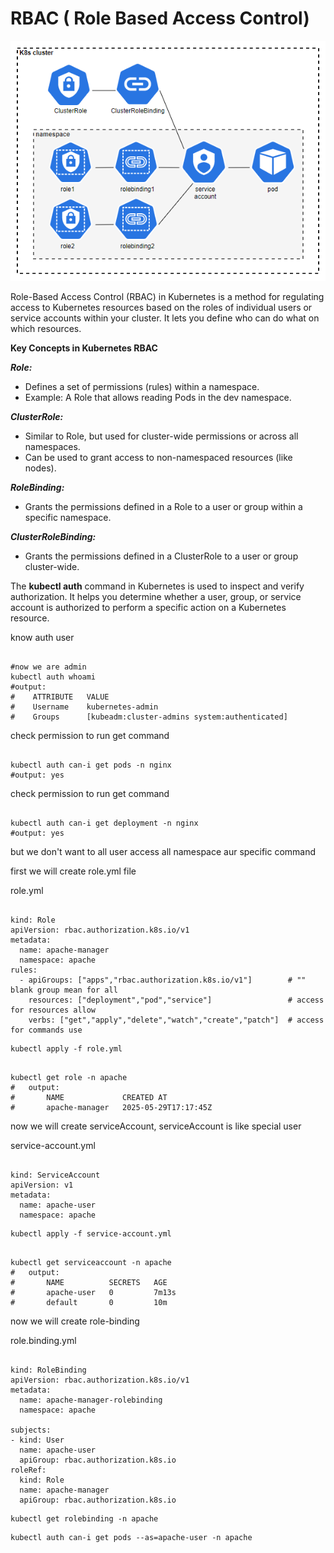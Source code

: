 # RBAC ( Role Based Access Control)

![RBAC](https://github.com/herrry107/Kubernetes/blob/main/images/RBAC.png)

Role-Based Access Control (RBAC) in Kubernetes is a method for regulating access to Kubernetes resources based on the roles of individual users or service accounts within your cluster. It lets you define who can do what on which resources.

**Key Concepts in Kubernetes RBAC**

***Role:***
- Defines a set of permissions (rules) within a namespace.
- Example: A Role that allows reading Pods in the dev namespace.

***ClusterRole:***
- Similar to Role, but used for cluster-wide permissions or across all namespaces.
- Can be used to grant access to non-namespaced resources (like nodes).

***RoleBinding:***
- Grants the permissions defined in a Role to a user or group within a specific namespace.

***ClusterRoleBinding:***
- Grants the permissions defined in a ClusterRole to a user or group cluster-wide.

The **kubectl auth** command in Kubernetes is used to inspect and verify authorization. It helps you determine whether a user, group, or service account is authorized to perform a specific action on a Kubernetes resource.

know auth user
<pre><code>
#now we are admin
kubectl auth whoami
#output:
#    ATTRIBUTE   VALUE
#    Username    kubernetes-admin
#    Groups      [kubeadm:cluster-admins system:authenticated]
</code></pre>

check permission to run get command
<pre><code>
kubectl auth can-i get pods -n nginx
#output: yes
</code></pre>

check permission to run get command
<pre><code>
kubectl auth can-i get deployment -n nginx
#output: yes
</code></pre>

but we don't want to all user access all namespace aur specific command

first we will create role.yml file

role.yml
<pre><code>
kind: Role
apiVersion: rbac.authorization.k8s.io/v1
metadata:
  name: apache-manager
  namespace: apache
rules:
  - apiGroups: ["apps","rbac.authorization.k8s.io/v1"]        # "" blank group mean for all
    resources: ["deployment","pod","service"]                 # access for resources allow
    verbs: ["get","apply","delete","watch","create","patch"]  # access for commands use
</code></pre>

<pre><code>kubectl apply -f role.yml</code></pre>

<pre><code>
kubectl get role -n apache
#   output:
#       NAME             CREATED AT
#       apache-manager   2025-05-29T17:17:45Z
</code></pre>

now we will create serviceAccount, serviceAccount is like special user 

service-account.yml
<pre><code>
kind: ServiceAccount
apiVersion: v1
metadata: 
  name: apache-user
  namespace: apache
</code></pre>

<pre><code>kubectl apply -f service-account.yml</code></pre>

<pre><code>
kubectl get serviceaccount -n apache
#   output:
#       NAME          SECRETS   AGE
#       apache-user   0         7m13s
#       default       0         10m
</code></pre>

now we will create role-binding

role.binding.yml
<pre><code>
kind: RoleBinding
apiVersion: rbac.authorization.k8s.io/v1
metadata:
  name: apache-manager-rolebinding
  namespace: apache

subjects:
- kind: User
  name: apache-user
  apiGroup: rbac.authorization.k8s.io
roleRef:
  kind: Role
  name: apache-manager
  apiGroup: rbac.authorization.k8s.io
</code></pre>

<pre><code>kubectl get rolebinding -n apache</code></pre>

<pre><code>kubectl auth can-i get pods --as=apache-user -n apache</code></pre>


